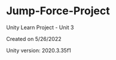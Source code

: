 # Jump-Force-Project
Unity Learn Project - Unit 3

Created on 5/26/2022

Unity version: 2020.3.35f1
